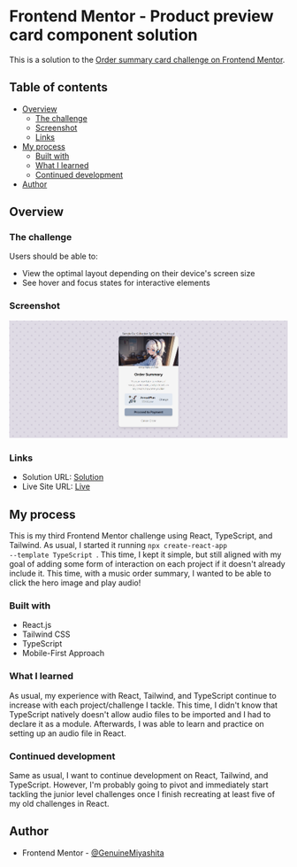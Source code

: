 # Frontend Mentor - Product preview card component solution

This is a solution to the [Order summary card challenge on Frontend Mentor](https://www.frontendmentor.io/challenges/order-summary-component-QlPmajDUj).

## Table of contents

- [Overview](#overview)
  - [The challenge](#the-challenge)
  - [Screenshot](#screenshot)
  - [Links](#links)
- [My process](#my-process)
  - [Built with](#built-with)
  - [What I learned](#what-i-learned)
  - [Continued development](#continued-development)
- [Author](#author)

## Overview

### The challenge

Users should be able to:

- View the optimal layout depending on their device's screen size
- See hover and focus states for interactive elements

### Screenshot

![Snapshot](./src/assets/Finalization.png)

### Links

- Solution URL: [Solution](https://www.frontendmentor.io/solutions/order-summary-reacttailwindtypescript-aaxrIG5Y9R)
- Live Site URL: [Live](https://fmentorordersummary.netlify.app/)

## My process

This is my third Frontend Mentor challenge using React, TypeScript, and Tailwind. As usual, I started it running <code>npx create-react-app --template TypeScript </code>. This time, I kept it simple, but still aligned with my goal of adding some form of interaction on each project if it doesn't already include it. This time, with a music order summary, I wanted to be able to click the hero image and play audio!

### Built with

- React.js
- Tailwind CSS
- TypeScript
- Mobile-First Approach

### What I learned

As usual, my experience with React, Tailwind, and TypeScript continue to increase with each project/challenge I tackle. This time, I didn't know that TypeScript natively doesn't allow audio files to be imported and I had to declare it as a module. Afterwards, I was able to learn and practice on setting up an audio file in React.

### Continued development

Same as usual, I want to continue development on React, Tailwind, and TypeScript. However, I'm probably going to pivot and immediately start tackling the junior level challenges once I finish recreating at least five of my old challenges in React.

## Author

- Frontend Mentor - [@GenuineMiyashita](https://www.frontendmentor.io/profile/GenuineMiyashita)
